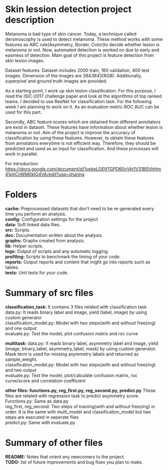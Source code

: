# Skin lession detection project description

Melanoma is bad type of skin cancer. Today, a technique called dersmoscophy is used to detect melanoma. These method works with some features as ABC rule(Asymmetry, Border, Color)to decide whether lesion is melanoma or not. Now, automated detection is worked on due to early and easiness of detection. Main goal of this project is feature detection from skin lesion images.

Dataset features:
Dataset includes 2000 train, 160 validation, 400 test images. Dimension of the images are 384*384*3(RGB). Additionally, superpixel and ground truth images are provided.

As a starting point, I work up skin lesion classification. For this purpose, I read the ISIC-2017 challenge paper and look at the algorithms of top ranked teams. I decided to use ResNet for classification task. For the following week I am planning to work on it.
As  an evaluation metric ROC AUC can be used for this part.

Secondly, ABC feature scores which are obtained from different annotators are exist in dataset. These features have information about whether lesion is melanoma or not. Aim of the project is improve the accuracy of classification by using these features. However, to obtain these features from annotators everytime is not efficient way. Therefore, they should be predicted and used as an input for classification. And these processes will work in parallel.

For introduction
https://docs.google.com/document/d/1vpkeLOE9TGPD60vVkt1V31B5VhHm41phCnWM0klG4VA/edit?usp=sharing


# Folders
**cache:** Preprocessed datasets that don’t need to be re-generated every time you perform an analysis.<br/>
**config:** Configuration settings for the project<br/>
**data:** Soft linked data files.<br/>
**src:** Scripts.<br/>
**doc:** Documentation written about the analysis.<br/>
**graphs:** Graphs created from analysis.<br/>
**lib:** Helper scripts.<br/>
**logs:** Output of scripts and any automatic logging.<br/>
**profiling:** Scripts to benchmark the timing of your code.<br/>
**reports:** Output reports and content that might go into reports such as tables.<br/>
**tests:** Unit tests for your code.<br/>

# Summary of src files
**classification_task:**
It contains 3 files related with classification task<br/>
data.py: It reads binary label and image, yield (label, image) by  using custom generator<br/>
classification_model.py: Model with two steps(with and without freezing) and one output<br/>
evaluate.py: Test the model, plot confusion matrix and roc curve<br/>

**multitask:**
data.py: It reads binary label, asymmetry label and image, yield (image, binary_label, asymmetry_label, mask) by  using custom generator. Mask term is used for missing asymmetry labels and returned as sample_weight.<br/>
classification_model.py: Model with two steps(with and without freezing) and two output<br/>
evaluate.py: Test the model, plot/calculate confusion matrix, roc curve/score and correlation coefficient<br/>

**other files: functions.py, reg_first.py, reg_second.py, predict.py**
These files are related with regression task to predict asymmetry score.<br/>
Functions.py: Same as data.py<br/>
reg_first, reg_second: Two steps of training(with and without freezing) in order. It is the same with multi_model and classification_model but two steps are executed in seperate files<br/>
predict.py: Same with evaluate.py

# Summary of other files
**README:** Notes that orient any newcomers to the project.<br/>
**TODO:** list of future improvements and bug fixes you plan to make.<br/>
